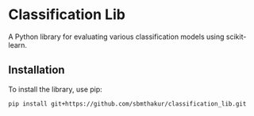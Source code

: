 # Classification Lib

A Python library for evaluating various classification models using scikit-learn.

## Installation

To install the library, use pip:

```bash
pip install git+https://github.com/sbmthakur/classification_lib.git
